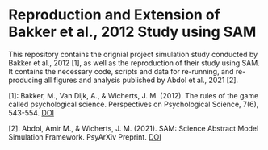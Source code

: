 # Reproduction and Extension of Bakker et al., 2012 Study using SAM

This repository contains the orignial project simulation study conducted by Bakker et al., 2012 [1], as well as the reproduction of their study using SAM. It contains the necessary code, scripts and data for re-running, and re-producing all figures and analysis published by Abdol et al., 2021 [2].


[1]: Bakker, M., Van Dijk, A., & Wicherts, J. M. (2012). The rules of the game called psychological science. Perspectives on Psychological Science, 7(6), 543-554. [DOI](https://doi.org/10.1177%2F1745691612459060)

[2]: Abdol, Amir M., & Wicherts, J. M. (2021). SAM: Science Abstract Model Simulation Framework. PsyArXiv Preprint. [DOI]()